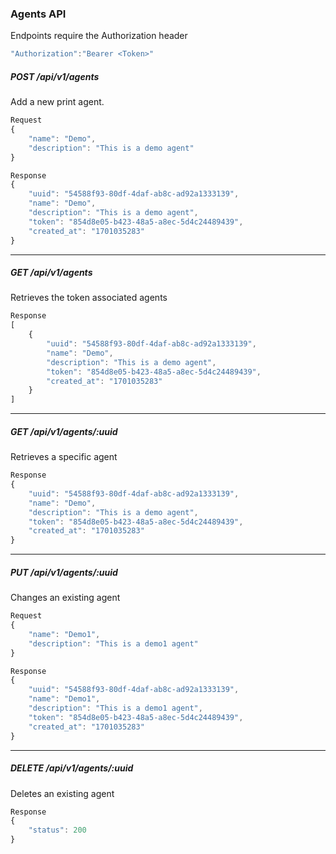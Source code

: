 
### Agents API
Endpoints require the Authorization header
```js
"Authorization":"Bearer <Token>"
```
##### POST /api/v1/agents
Add a new print agent.
```js
Request
{
    "name": "Demo",
    "description": "This is a demo agent"
}
```

```js
Response
{
    "uuid": "54588f93-80df-4daf-ab8c-ad92a1333139",
    "name": "Demo",
    "description": "This is a demo agent",
    "token": "854d8e05-b423-48a5-a8ec-5d4c24489439",
    "created_at": "1701035283"
}
```
---
##### GET /api/v1/agents
Retrieves the token associated agents
```js
Response
[
    {
        "uuid": "54588f93-80df-4daf-ab8c-ad92a1333139",
        "name": "Demo",
        "description": "This is a demo agent",
        "token": "854d8e05-b423-48a5-a8ec-5d4c24489439",
        "created_at": "1701035283"
    }
]
```
---
##### GET /api/v1/agents/:uuid
Retrieves a specific agent
```js
Response
{
    "uuid": "54588f93-80df-4daf-ab8c-ad92a1333139",
    "name": "Demo",
    "description": "This is a demo agent",
    "token": "854d8e05-b423-48a5-a8ec-5d4c24489439",
    "created_at": "1701035283"
}
```
---
##### PUT /api/v1/agents/:uuid
Changes an existing agent
```js
Request
{
    "name": "Demo1",
    "description": "This is a demo1 agent"
}
```
```js
Response
{
    "uuid": "54588f93-80df-4daf-ab8c-ad92a1333139",
    "name": "Demo1",
    "description": "This is a demo1 agent",
    "token": "854d8e05-b423-48a5-a8ec-5d4c24489439",
    "created_at": "1701035283"
}
```
---
##### DELETE /api/v1/agents/:uuid
Deletes an existing agent
```js
Response
{
    "status": 200
}
```
